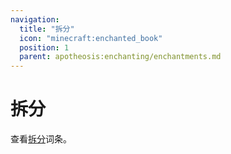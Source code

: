 ```yaml
---
navigation:
  title: "拆分"
  icon: "minecraft:enchanted_book"
  position: 1
  parent: apotheosis:enchanting/enchantments.md
---
```


# 拆分

查看[拆分](../splitting.md)词条。


